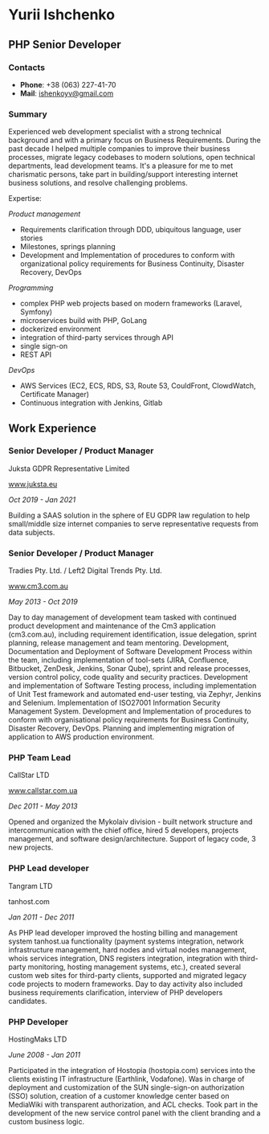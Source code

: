 # Yurii Ishchenko

## PHP Senior Developer

### Contacts

* __Phone__: +38 (063) 227-41-70
* __Mail__: [ishenkoyv@gmail.com](mailto:ishenkoyv@gmail.com)

### Summary

Experienced web development specialist with a strong technical background and with a primary focus on Business Requirements. 
During the past decade I helped multiple companies to improve their business processes, migrate legacy codebases to modern solutions, open technical departments, lead development teams.
It's a pleasure for me to met charismatic persons, take part in building/support interesting internet business solutions, and resolve challenging problems.

Expertise:


_Product management_

 * Requirements clarification through DDD, ubiquitous language, user stories
 * Milestones, springs planning
 * Development and Implementation of procedures to conform with organizational policy requirements for Business Continuity, Disaster Recovery, DevOps


_Programming_

 * complex PHP web projects based on modern frameworks (Laravel, Symfony)
 * microservices build with PHP, GoLang
 * dockerized environment
 * integration of third-party services through API
 * single sign-on
 * REST API


_DevOps_

 * AWS Services (EC2, ECS, RDS, S3, Route 53, CouldFront, ClowdWatch, Certificate Manager)
 * Continuous integration with Jenkins, Gitlab
 



## Work Experience

### Senior Developer / Product Manager ###

Juksta GDPR Representative Limited

www.juksta.eu

_Oct 2019 - Jan 2021_


Building a SAAS solution in the sphere of EU GDPR law regulation to help small/middle size internet companies to serve representative requests from data subjects.


### Senior Developer / Product Manager ###

Tradies Pty. Ltd. / Left2 Digital Trends Pty. Ltd.

www.cm3.com.au

_May 2013 - Oct 2019_



Day to day management of development team tasked with continued product development and maintenance of the Cm3 application (cm3.com.au), including requirement identification, issue delegation, sprint planning, release management and team mentoring.
Development, Documentation and Deployment of Software Development Process within the team, including implementation of tool-sets (JIRA, Confluence, Bitbucket, ZenDesk, Jenkins, Sonar Qube), sprint and release processes, version control policy, code quality and security practices.
Development and implementation of Software Testing process, including implementation of Unit Test framework and automated end-user testing, via Zephyr, Jenkins and Selenium.
Implementation of ISO27001 Information Security Management System.
Development and Implementation of procedures to conform with organisational policy requirements for Business Continuity, Disaster Recovery, DevOps.
Planning and implementing migration of application to AWS production environment.


### PHP Team Lead ###

CallStar LTD

www.callstar.com.ua

_Dec 2011 - May 2013_



Opened and organized the Mykolaiv division - built network structure and intercommunication with the chief office, hired 5 developers, projects management, and software design/architecture. Support of legacy code, 3 new projects.



### PHP Lead developer ###

Tangram LTD

tanhost.com

_Jan 2011 - Dec 2011_


As PHP lead developer improved the hosting billing and management system tanhost.ua functionality (payment systems integration, network infrastructure management, hard nodes and virtual nodes management, whois services integration, DNS registers integration, integration with third-party monitoring, hosting management systems, etc.), created several custom web sites for third-party clients, supported and migrated legacy code projects to modern frameworks.
Day to day activity also included business requirements clarification, interview of PHP developers candidates.



### PHP Developer ###

HostingMaks LTD

_June 2008 - Jan 2011_



Participated in the integration of Hostopia (hostopia.com) services into the clients existing IT infrastructure (Earthlink, Vodafone). Was in charge of deployment and customization of the SUN single-sign-on authorization (SSO) solution, creation of a customer knowledge center based on MediaWiki with transparent authorization, and ACL checks. Took part in the development of the new service control panel with the client branding and a custom business logic.
